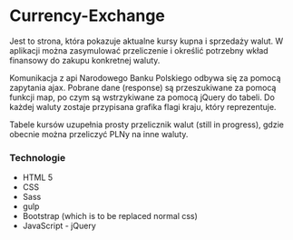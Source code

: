 # Currency-Exchange
Jest to strona, która pokazuje aktualne kursy kupna i sprzedaży walut.
W aplikacji można zasymulować przeliczenie i określić potrzebny wkład finansowy do zakupu konkretnej waluty.

Komunikacja z api Narodowego Banku Polskiego odbywa się za pomocą zapytania ajax.
Pobrane dane (response) są przeszukiwane za pomocą funkcji map, po czym są wstrzykiwane za pomocą jQuery do tabeli.
Do każdej waluty zostaje przypisana grafika flagi kraju, który reprezentuje.

Tabele kursów uzupełnia prosty przelicznik walut (still in progress), gdzie obecnie można przeliczyć PLNy na inne waluty.

### Technologie
* HTML 5
* CSS
* Sass
* gulp
* Bootstrap (which is to be replaced normal css)
* JavaScript - jQuery

<!-- https://szczepski.github.io/Currency-Exchange/

#### za pierwszym razem zezwól przeglądarce wczytać skrypty (w chrome -> pasek adresu, po prawej na końcu).
 -->
